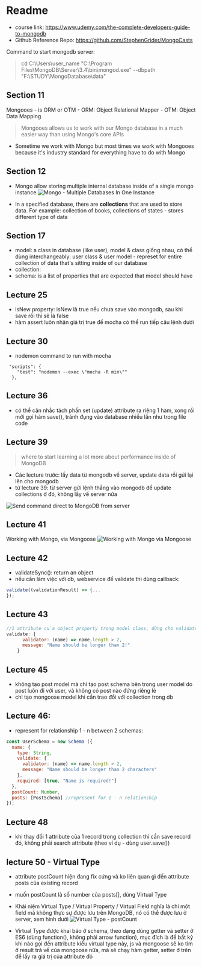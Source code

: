 # Readme
- course link: https://www.udemy.com/the-complete-developers-guide-to-mongodb
- Github Reference Repo: https://github.com/StephenGrider/MongoCasts

Command to start mongodb server:
> cd  C:\Users\user_name
>"C:\Program Files\MongoDB\Server\3.4\bin\mongod.exe" --dbpath "F:\STUDY\MongoDatabase\data"

## Section 11
Mongooes - is ORM or OTM 
    - ORM: Object Relational Mapper
    - OTM: Object Data Mapping
> Mongooes allows us to work with our Mongo database in a much easier way than using Mongo's core APIs

- Sometime we work with Mongo but most times we work with Mongooes because it's industry standard for everything have to do with Mongo

## Section 12
- Mongo allow storing multiple internal database inside of a single mongo instance
![Mongo - Multiple Databases In One Instance](https://i.imgur.com/rHpIJ3Y.png)

- In a specified database, there are **collections** that are used to store data. For example: collection of books, collections of states - stores different type of data

## Section 17
- model: a class in database (like user), model & class giống nhau, có thể dùng interchangeably: user class & user model - represet for entire collection of data that's sitting inside of our database
- collection: 
- schema: is a list of properties that are expected that model should have

## Lecture 25
- isNew property: isNew là true nếu chưa save vào mongodb, sau khi save rồi thì sẽ là false
- hàm assert luôn nhận giá trị true để mocha có thể run tiếp câu lệnh dưới

## Lecture 30
- nodemon command to run with mocha
```
 "scripts": {
    "test": "nodemon --exec \"mocha -R min\""
  },
```

## Lecture 36
- có thể cân nhắc tách phần set (update) attribute ra riêng 1 hàm, xong rồi mới gọi hàm save(), tránh đụng vào database nhiều lần như trong file code

## Lecture 39
> where to start learning a lot more about performance inside of MongoDB

- Các lecture trước: lấy data từ mongodb về server, update data rồi gửi lại lên cho mongodb
- từ lecture 39: từ server gửi lệnh thẳng vào mongodb để update collections ở đó, không lấy về server nữa

![Send command direct to MongoDB from server](https://i.imgur.com/izBis99.png)

## Lecture 41
Working with Mongo, via Mongoose
![Working with Mongo via Mongoose](https://i.imgur.com/fDnmpuO.png)

## Lecture 42
- validateSync(): return an object
- nếu cần làm việc với db, webservice để validate thì dùng callback:

```javascript
validate((validationResult) => {...
});
```

## Lecture 43

```javascript
//1 attribute của object property trong model class, dùng cho validate những thứ phức tạp
validate: {
      validator: (name) => name.length > 2,
      message: "Name should be longer than 2!"
    }
```

## Lecture 45
- không tạo post model mà chỉ tạo post schema bên trong user model do post luôn đi với user, và không có post nào đứng riêng lẻ
- chỉ tạo mongoose model khi cần trao đổi với collection trong db

## Lecture 46:
- represent for relationship 1 - n between 2 schemas:

```javascript
const UserSchema = new Schema ({
  name: {
    type: String,
    validate: {
      validator: (name) => name.length > 2,
      message: "Name should be longer than 2 characters"
    },
    required: [true, "Name is required!"]
  },
  postCount: Number,
  posts: [PostSchema] //represent for 1 - n relationship 
});
```

## Lecture 48
- khi thay đổi 1 attribute của 1 record trong collection thì cần save record đó, không phải search attribute (theo ví dụ - dùng user.save())

## lecture 50 - Virtual Type
- attribute postCount hiện đang fix cứng và ko liên quan gì đến attribute posts của existing record
- muốn postCount là số number của posts[], dùng Virtual Type
- Khái niệm Virtual Type / Virtual Property / Virtual Field nghĩa là chỉ một field mà không thực sự được lưu trên MongoDB, nó có thể được lưu ở server, xem hình dưới
![Virtual Type - postCount](https://i.imgur.com/mQTaivq.png)

- Virtual Type được khai báo ở schema, theo dạng dùng getter và setter ở ES6 (dùng function(), không phải arrow function), mục đích là để bất kỳ khi nào gọi đến attribute kiểu virtual type này, js và mongoose sẽ ko tìm ở result trả về của mongoose nữa, mà sẽ chạy hàm getter, setter ở trên để lấy ra giá trị của attribute đó
